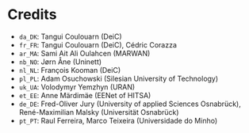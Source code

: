 # Credits

* `da_DK`: Tangui Coulouarn (DeiC)
* `fr_FR`: Tangui Coulouarn (DeiC), Cédric Corazza
* `ar_MA`: Sami Ait Ali Oulahcen (MARWAN)
* `nb_NO`: Jørn Åne (Uninett)
* `nl_NL`: François Kooman (DeiC)
* `pl_PL`: Adam Osuchowski (Silesian University of Technology)
* `uk_UA`: Volodymyr Yemzhyn (URAN)
* `et_EE`: Anne Märdimäe (EENet of HITSA)
* `de_DE`: Fred-Oliver Jury (University of applied Sciences Osnabrück), René-Maximilian Malsky (Universität Osnabrück)
* `pt_PT`: Raul Ferreira, Marco Teixeira (Universidade do Minho)
